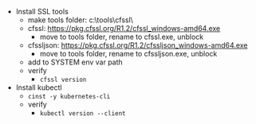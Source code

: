 * Install SSL tools
    * make tools folder: c:\tools\cfssl\
    * cfssl: https://pkg.cfssl.org/R1.2/cfssl_windows-amd64.exe
        * move to tools folder, rename to cfssl.exe, unblock
    * cfssljson: https://pkg.cfssl.org/R1.2/cfssljson_windows-amd64.exe
        * move to tools folder, rename to cfssljson.exe, unblock
    * add to SYSTEM env var path
    * verify
        * `cfssl version`
* Install kubectl
    * `cinst -y kubernetes-cli`
    * verify
        * `kubectl version --client`


